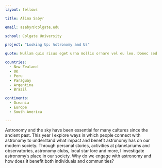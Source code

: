 ```yaml
---
layout: fellows

title: Alina Sabyr

email: asabyr@colgate.edu

school: Colgate University

project: "Looking Up: Astronomy and Us"

quote: Nullam quis risus eget urna mollis ornare vel eu leo. Donec sed odio dui.

countries:
  - New Zealand
  - UK
  - Peru
  - Paraguay
  - Argentina
  - Brazil 

continents:
  - Oceania
  - Europe
  - South America

---
```


Astronomy and the sky have been essential for many cultures since the ancient past. This year I explore ways in which people connect with astronomy to understand what impact and benefit astronomy has on our modern society. Through personal stories, activities at planetariums and observatories, astronomy clubs, local star lore and more, I investigate astronomy’s place in our society. Why do we engage with astronomy and how does it benefit both individuals and communities? 